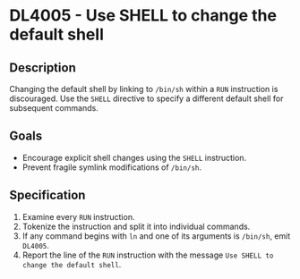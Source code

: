 # DL4005 - Use SHELL to change the default shell

## Description
Changing the default shell by linking to `/bin/sh` within a `RUN` instruction is discouraged. Use the `SHELL` directive to specify a different default shell for subsequent commands.

## Goals
- Encourage explicit shell changes using the `SHELL` instruction.
- Prevent fragile symlink modifications of `/bin/sh`.

## Specification
1. Examine every `RUN` instruction.
2. Tokenize the instruction and split it into individual commands.
3. If any command begins with `ln` and one of its arguments is `/bin/sh`, emit `DL4005`.
4. Report the line of the `RUN` instruction with the message `Use SHELL to change the default shell`.
